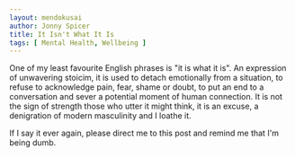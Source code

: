 ```yaml
---
layout: mendokusai
author: Jonny Spicer
title: It Isn't What It Is
tags: [ Mental Health, Wellbeing ]
---
```

One of my least favourite English phrases is "it is what it is". An expression of unwavering stoicim, it is used to detach emotionally from a situation, to refuse to acknowledge pain, fear, shame or doubt, to put an end to a conversation and sever
a potential moment of human connection. It is not the sign of strength those who utter it might think, it is an excuse, a
denigration of modern masculinity and I loathe it.

If I say it ever again, please direct me to this post and remind me that I'm being dumb.
